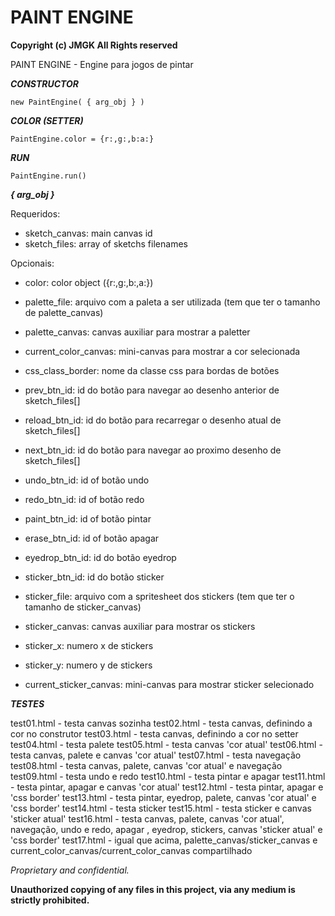 # PAINT ENGINE

**Copyright (c) JMGK All Rights reserved**

PAINT ENGINE - Engine para jogos de pintar



***CONSTRUCTOR***

    new PaintEngine( { arg_obj } ) 



***COLOR (SETTER)***

    PaintEngine.color = {r:,g:,b:a:}



***RUN***

    PaintEngine.run()



***{ arg_obj }***

Requeridos:
- sketch_canvas: main canvas id
- sketch_files: array of sketchs filenames

Opcionais:
- color: color object ({r:,g:,b:,a:})
- palette_file: arquivo com a paleta a ser utilizada (tem que ter o tamanho de palette_canvas)
- palette_canvas: canvas auxiliar para mostrar a paletter
- current_color_canvas: mini-canvas para mostrar a cor selecionada

- css_class_border: nome da classe css para bordas de botões

- prev_btn_id: id do botão para navegar ao desenho anterior de sketch_files[]
- reload_btn_id: id do botão para recarregar o desenho atual de sketch_files[]
- next_btn_id: id do botão para navegar ao proximo desenho de sketch_files[]

- undo_btn_id: id of botão undo
- redo_btn_id: id of botão redo

- paint_btn_id: id of botão pintar
- erase_btn_id: id of botão apagar
- eyedrop_btn_id: id do botão eyedrop

- sticker_btn_id: id do botão sticker
- sticker_file: arquivo com a spritesheet dos stickers (tem que ter o tamanho de sticker_canvas)
- sticker_canvas: canvas auxiliar para mostrar os stickers
- sticker_x: numero x de stickers
- sticker_y: numero y de stickers
- current_sticker_canvas: mini-canvas para mostrar sticker selecionado



***TESTES***

test01.html - testa canvas sozinha
test02.html - testa canvas, definindo a cor no construtor
test03.html - testa canvas, definindo a cor no setter
test04.html - testa palete
test05.html - testa canvas 'cor atual'
test06.html - testa canvas, palete e canvas 'cor atual'
test07.html - testa navegação
test08.html - testa canvas, palete, canvas 'cor atual' e navegação
test09.html - testa undo e redo
test10.html - testa pintar e apagar
test11.html - testa pintar, apagar e canvas 'cor atual'
test12.html - testa pintar, apagar e 'css border'
test13.html - testa pintar, eyedrop, palete, canvas 'cor atual' e 'css border'
test14.html - testa sticker
test15.html - testa sticker e canvas 'sticker atual'
test16.html - testa canvas, palete, canvas 'cor atual', navegação, undo e redo, apagar , eyedrop, stickers, canvas 'sticker atual' e 'css border'
test17.html - igual que acima, palette_canvas/sticker_canvas e current_color_canvas/current_color_canvas compartilhado



_Proprietary and confidential._

**Unauthorized copying of any files in this project, via any medium is strictly prohibited.**